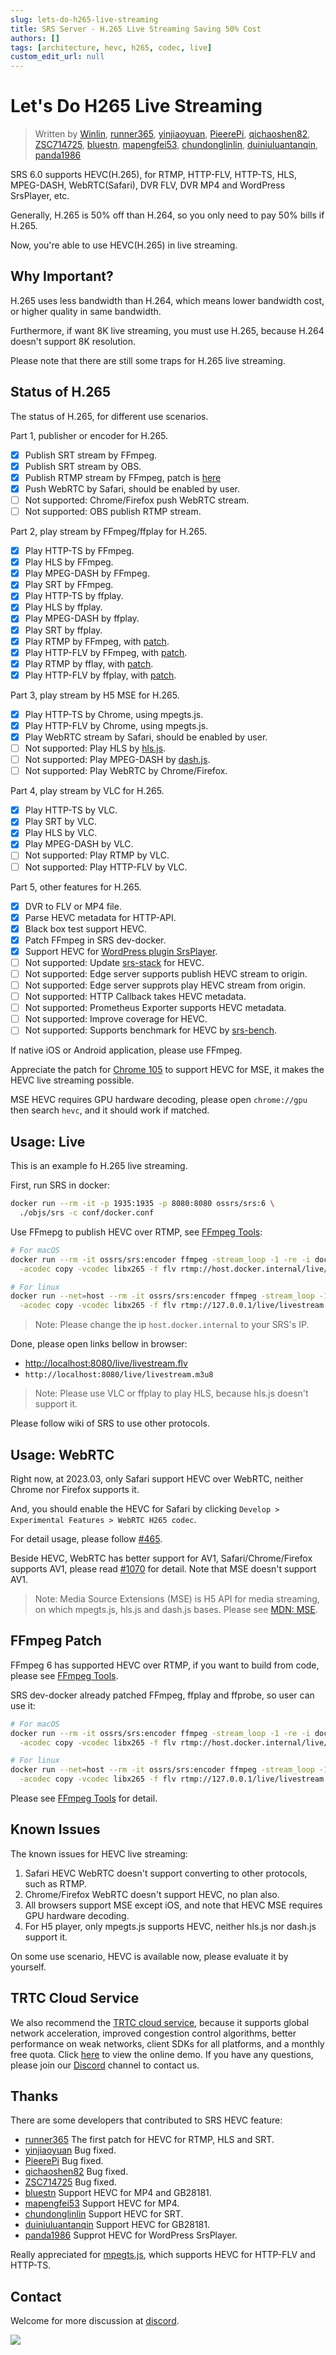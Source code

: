 ```yaml
---
slug: lets-do-h265-live-streaming
title: SRS Server - H.265 Live Streaming Saving 50% Cost
authors: []
tags: [architecture, hevc, h265, codec, live]
custom_edit_url: null
---
```


# Let's Do H265 Live Streaming

> Written by [Winlin](https://github.com/winlinvip), [runner365](https://github.com/runner365), [yinjiaoyuan](https://github.com/yinjiaoyuan), [PieerePi](https://github.com/PieerePi), [qichaoshen82](https://github.com/qichaoshen82), [ZSC714725](https://github.com/ZSC714725), [bluestn](https://github.com/bluestn), [mapengfei53](https://github.com/mapengfei53), [chundonglinlin](https://github.com/chundonglinlin), [duiniuluantanqin](https://github.com/duiniuluantanqin), [panda1986](https://github.com/panda1986)

SRS 6.0 supports HEVC(H.265), for RTMP, HTTP-FLV, HTTP-TS, HLS, MPEG-DASH, WebRTC(Safari), DVR FLV, DVR MP4 and WordPress SrsPlayer, etc.

Generally, H.265 is 50% off than H.264, so you only need to pay 50% bills if H.265.

<!--truncate-->

Now, you're able to use HEVC(H.265) in live streaming.

## Why Important?

H.265 uses less bandwidth than H.264, which means lower bandwidth cost, or higher quality in same bandwidth.

Furthermore, if want 8K live streaming, you must use H.265, because H.264 doesn't support 8K resolution.

Please note that there are still some traps for H.265 live streaming.

## Status of H.265

The status of H.265, for different use scenarios.

Part 1, publisher or encoder for H.265.

* [x] Publish SRT stream by FFmpeg.
* [x] Publish SRT stream by OBS.
* [x] Publish RTMP stream by FFmpeg, patch is [here](https://github.com/ossrs/srs/issues/465#ffmpeg-tools)
* [x] Push WebRTC by Safari, should be enabled by user.
* [ ] Not supported: Chrome/Firefox push WebRTC stream.
* [ ] Not supported: OBS publish RTMP stream.

Part 2, play stream by FFmpeg/ffplay for H.265.

* [x] Play HTTP-TS by FFmpeg.
* [x] Play HLS by FFmpeg.
* [x] Play MPEG-DASH by FFmpeg.
* [x] Play SRT by FFmpeg.
* [x] Play HTTP-TS by ffplay.
* [x] Play HLS by ffplay.
* [x] Play MPEG-DASH by ffplay.
* [x] Play SRT by ffplay.
* [x] Play RTMP by FFmpeg, with [patch](https://github.com/ossrs/srs/issues/465#ffmpeg-tools).
* [x] Play HTTP-FLV by FFmpeg, with [patch](https://github.com/ossrs/srs/issues/465#ffmpeg-tools).
* [x] Play RTMP by fflay, with [patch](https://github.com/ossrs/srs/issues/465#ffmpeg-tools).
* [x] Play HTTP-FLV by ffplay, with [patch](https://github.com/ossrs/srs/issues/465#ffmpeg-tools).

Part 3, play stream by H5 MSE for H.265.

* [x] Play HTTP-TS by Chrome, using mpegts.js.
* [x] Play HTTP-FLV by Chrome, using mpegts.js.
* [x] Play WebRTC stream by Safari, should be enabled by user.
* [ ] Not supported: Play HLS by [hls.js](https://github.com/video-dev/hls.js).
* [ ] Not supported: Play MPEG-DASH by [dash.js](https://github.com/Dash-Industry-Forum/dash.js).
* [ ] Not supported: Play WebRTC by Chrome/Firefox.

Part 4, play stream by VLC for H.265.

* [x] Play HTTP-TS by VLC.
* [x] Play SRT by VLC.
* [x] Play HLS by VLC.
* [x] Play MPEG-DASH by VLC.
* [ ] Not supported: Play RTMP by VLC.
* [ ] Not supported: Play HTTP-FLV by VLC.

Part 5, other features for H.265.

* [x] DVR to FLV or MP4 file.
* [x] Parse HEVC metadata for HTTP-API.
* [x] Black box test support HEVC.
* [x] Patch FFmpeg in SRS dev-docker.
* [x] Support HEVC for [WordPress plugin SrsPlayer](https://github.com/ossrs/WordPress-Plugin-SrsPlayer).
* [ ] Not supported: Update [srs-stack](https://github.com/ossrs/srs-stack) for HEVC.
* [ ] Not supported: Edge server supports publish HEVC stream to origin.
* [ ] Not supported: Edge server supprots play HEVC stream from origin.
* [ ] Not supported: HTTP Callback takes HEVC metadata.
* [ ] Not supported: Prometheus Exporter supports HEVC metadata.
* [ ] Not supported: Improve coverage for HEVC.
* [ ] Not supported: Supports benchmark for HEVC by [srs-bench](https://github.com/ossrs/srs-bench).

If native iOS or Android application, please use FFmpeg.

Appreciate the patch for [Chrome 105](https://zhuanlan.zhihu.com/p/541082191) to support HEVC for MSE, it makes the HEVC
live streaming possible.

MSE HEVC requires GPU hardware decoding, please open `chrome://gpu` then search `hevc`, and it should work if matched.

## Usage: Live

This is an example fo H.265 live streaming.

First, run SRS in docker:

```bash
docker run --rm -it -p 1935:1935 -p 8080:8080 ossrs/srs:6 \
  ./objs/srs -c conf/docker.conf
```

Use FFmepg to publish HEVC over RTMP, see [FFmpeg Tools](#ffmpeg-tools):

```bash
# For macOS
docker run --rm -it ossrs/srs:encoder ffmpeg -stream_loop -1 -re -i doc/source.flv \
  -acodec copy -vcodec libx265 -f flv rtmp://host.docker.internal/live/livestream

# For linux
docker run --net=host --rm -it ossrs/srs:encoder ffmpeg -stream_loop -1 -re -i doc/source.flv \
  -acodec copy -vcodec libx265 -f flv rtmp://127.0.0.1/live/livestream
```

> Note: Please change the ip `host.docker.internal` to your SRS's IP.

Done, please open links bellow in browser:

* [http://localhost:8080/live/livestream.flv](http://localhost:8080/players/srs_player.html?stream=livestream.flv)
* `http://localhost:8080/live/livestream.m3u8`

> Note: Please use VLC or ffplay to play HLS, because hls.js doesn't support it.

Please follow wiki of SRS to use other protocols.

## Usage: WebRTC

Right now, at 2023.03, only Safari support HEVC over WebRTC, neither Chrome nor Firefox supports it.

And, you should enable the HEVC for Safari by clicking `Develop > Experimental Features > WebRTC H265 codec`.

For detail usage, please follow [#465](https://github.com/ossrs/srs/issues/465#safari-webrtc).

Beside HEVC, WebRTC has better support for AV1, Safari/Chrome/Firefox supports AV1, please read [#1070](https://github.com/ossrs/srs/issues/1070) for detail.
Note that MSE doesn't support AV1.

> Note: Media Source Extensions (MSE) is H5 API for media streaming, on which mpegts.js, hls.js and dash.js bases. Please see [MDN: MSE](https://developer.mozilla.org/en-US/docs/Web/API/Media_Source_Extensions_API).

## FFmpeg Patch

FFmpeg 6 has supported HEVC over RTMP, if you want to build from code, please see
[FFmpeg Tools](/docs/v6/doc/hevc#ffmpeg-tools#ffmpeg-tools).

SRS dev-docker already patched FFmpeg, ffplay and ffprobe, so user can use it:

```bash
# For macOS
docker run --rm -it ossrs/srs:encoder ffmpeg -stream_loop -1 -re -i doc/source.flv \
  -acodec copy -vcodec libx265 -f flv rtmp://host.docker.internal/live/livestream

# For linux
docker run --net=host --rm -it ossrs/srs:encoder ffmpeg -stream_loop -1 -re -i doc/source.flv \
  -acodec copy -vcodec libx265 -f flv rtmp://127.0.0.1/live/livestream
```

Please see [FFmpeg Tools](/docs/v6/doc/hevc#ffmpeg-tools#ffmpeg-tools) for detail.

## Known Issues

The known issues for HEVC live streaming:

1. Safari HEVC WebRTC doesn't support converting to other protocols, such as RTMP.
2. Chrome/Firefox WebRTC doesn't support HEVC, no plan also.
3. All browsers support MSE except iOS, and note that HEVC MSE requires GPU hardware decoding.
4. For H5 player, only mpegts.js supports HEVC, neither hls.js nor dash.js support it.

On some use scenario, HEVC is available now, please evaluate it by yourself.

## TRTC Cloud Service

We also recommend the [TRTC cloud service](https://ossrs.io/trtc/pricing?utm_source=community&utm_medium=ossrs&utm_campaign=OBS-WHIP-TRTC&_channel_track_key=yb4mTLui), 
because it supports global network acceleration, improved congestion control algorithms, better performance on weak networks, 
client SDKs for all platforms, and a monthly free quota. Click [here](https://ossrs.io/trtc/demo?utm_source=community&utm_medium=ossrs&utm_campaign=OBS-WHIP-TRTC&_channel_track_key=lfJKyOlF)
to view the online demo. If you have any questions, please join our [Discord](https://discord.gg/DCCH6HyhuT) channel
to contact us.

## Thanks

There are some developers that contributed to SRS HEVC feature:

* [runner365](https://github.com/runner365) The first patch for HEVC for RTMP, HLS and SRT.
* [yinjiaoyuan](https://github.com/yinjiaoyuan) Bug fixed.
* [PieerePi](https://github.com/PieerePi) Bug fixed.
* [qichaoshen82](https://github.com/qichaoshen82) Bug fixed.
* [ZSC714725](https://github.com/ZSC714725) Bug fixed.
* [bluestn](https://github.com/bluestn) Support HEVC for MP4 and GB28181.
* [mapengfei53](https://github.com/mapengfei53) Support HEVC for MP4.
* [chundonglinlin](https://github.com/chundonglinlin) Support HEVC for SRT.
* [duiniuluantanqin](https://github.com/duiniuluantanqin) Support HEVC for GB28181.
* [panda1986](https://github.com/panda1986) Supprot HEVC for WordPress SrsPlayer.

Really appreciated for [mpegts.js](https://github.com/xqq/mpegts.js), which supports HEVC for HTTP-FLV and HTTP-TS.

## Contact

Welcome for more discussion at [discord](https://discord.gg/bQUPDRqy79).

![](https://ossrs.net/gif/v1/sls.gif?site=ossrs.io&path=/lts/blog-en/23-03-07-Lets-Do-H265-Live-Streaming)
